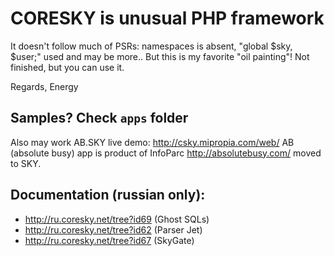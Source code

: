 
# CORESKY is unusual PHP framework

It doesn't follow much of PSRs: namespaces is absent, "global $sky, $user;" used and may be more..
But this is my favorite "oil painting"! Not finished, but you can use it.

Regards,
Energy

## Samples? Check `apps` folder

Also may work AB.SKY live demo: http://csky.mipropia.com/web/
AB (absolute busy) app is product of InfoParc http://absolutebusy.com/ moved to SKY.

## Documentation (russian only):

- http://ru.coresky.net/tree?id69 (Ghost SQLs)
- http://ru.coresky.net/tree?id62 (Parser Jet)
- http://ru.coresky.net/tree?id67 (SkyGate)
